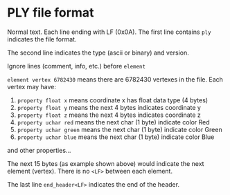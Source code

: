 # PLY file format
Normal text. Each line ending with LF (0x0A). The first line contains `ply` indicates the file format.

The second line indicates the type (ascii or binary) and version.

Ignore lines (comment, info, etc.) before `element`

`element vertex 6782430` means there are 6782430 vertexes in the file. Each vertex may have:
1. `property float x` means coordinate x has float data type (4 bytes)
2. `property float y` means the next 4 bytes indicates coordinate y
3. `property float z` means the next 4 bytes indicates coordinate z
4. `property uchar red` means the next char (1 byte) indicate color Red
5. `property uchar green` means the next char (1 byte) indicate color Green
6. `property uchar blue` means the next char (1 byte) indicate color Blue

and other properties...

The next 15 bytes (as example shown above) would indicate the next element (vertex). There is no `<LF>` between each element. 

The last line `end_header<LF>` indicates the end of the header. 
